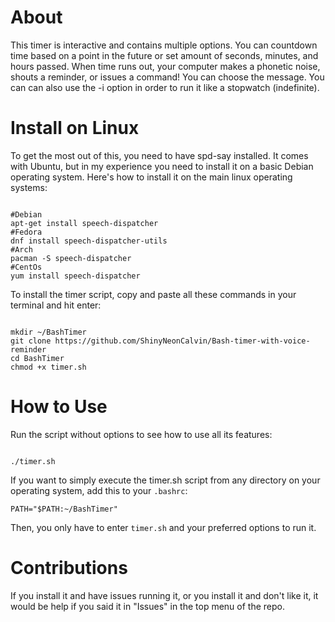 # About

This timer is interactive and contains multiple options. You can countdown time based on a point in the future or
set amount of seconds, minutes, and hours passed. When time
runs out, your computer makes a phonetic noise, shouts
a reminder, or issues a command! You can choose the
message. You can can also use the -i option in order
to run it like a stopwatch (indefinite).

# Install on Linux

To get the most out of this, you need to have spd-say
installed. It comes with Ubuntu, but in my experience you need
to install it on a basic Debian operating system. Here's how to install
it on the main linux operating systems:
<pre><code>
#Debian
apt-get install speech-dispatcher
#Fedora
dnf install speech-dispatcher-utils
#Arch
pacman -S speech-dispatcher
#CentOs
yum install speech-dispatcher
</pre></code>

To install the timer script, copy and paste all these commands in your terminal and hit enter:

<pre><code>
mkdir ~/BashTimer
git clone https://github.com/ShinyNeonCalvin/Bash-timer-with-voice-reminder
cd BashTimer
chmod +x timer.sh
</pre></code>
# How to Use

Run the script without options to see how to use all its features:

<pre><code>
./timer.sh
</pre></code>

If you want to simply execute the timer.sh script from any directory on your operating system, add this to your `.bashrc`:

`PATH="$PATH:~/BashTimer"`

Then, you only have to enter `timer.sh` and your preferred options to run it.

# Contributions

If you install it and have issues running it, or you install it and don't like it, it would be
help if you said it in "Issues" in the top menu of the repo.
